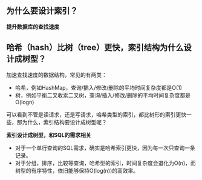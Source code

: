 ## 为什么要设计索引？

**提升数据库的查找速度**

## 哈希（hash）比树（tree）更快，索引结构为什么设计成树型？

加速查找速度的数据结构，常见的有两类：
* 哈希，例如HashMap，查询/插入/修改/删除的平均时间复杂度都是O(1)
* 树，例如平衡二叉收索二叉树，查询/插入/修改/删除的平均时间复杂度都是O(logn)

可以看到不管是读请求，还是写请求，哈希类型的索引，都比树形的索引更快一些，那为什么，索引结构要设计成树型呢？

**索引设计成树型，和SQL的需求相关**

* 对于一个单行查询的SQL需求，确实是哈希索引更快，因为每一次只查询一条记录。
* 对于分组，排序，比较等查询，哈希型的索引，时间复杂度会退化为O(n)，而树型的有序特性，依旧能够保持O(log(n))的高效率。
